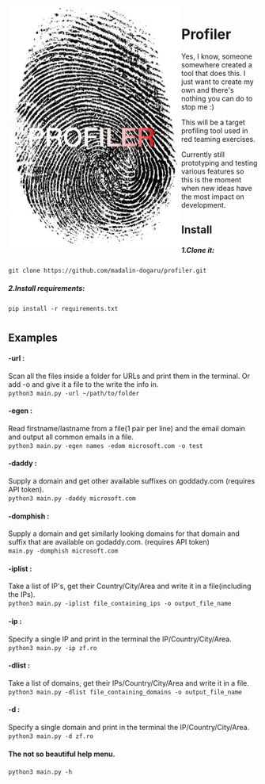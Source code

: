 
<img align="left" alt="PNG" src="https://github.com/madalin-dogaru/madalin-dogaru/blob/master/profiler_logo.png?raw=true" width="350" height="488" />

# Profiler   

Yes, I know, someone somewhere created a tool that does this. I just want to create my own and there's nothing you can do to stop me :) 

This will be a target profiling tool used in red teaming exercises. 

Currently still prototyping and testing various features so this is the moment when new ideas have the most impact on development.  


Install
---
##### 1.Clone it:   
`git clone https://github.com/madalin-dogaru/profiler.git` 

##### 2.Install requirements:   
`pip install -r requirements.txt`   

#   

Examples
---

#### -url : 
Scan all the files inside a folder for URLs and print them in the terminal. Or add -o and give it a file to the write the info in.    
`python3 main.py -url ~/path/to/folder`

#### -egen :
Read firstname/lastname from a file(1 pair per line) and the email domain and output all common emails in a file.     
`python3 main.py -egen names -edom microsoft.com -o test`

#### -daddy :
Supply a domain and get other available suffixes on goddady.com (requires API token).   
`python3 main.py -daddy microsoft.com`

#### -domphish :
Supply a domain and get similarly looking domains for that domain and suffix that are available on godaddy.com. (requires API token)   
`main.py -domphish microsoft.com`

#### -iplist :
Take a list of IP's, get their Country/City/Area and write it in a file(including the IPs).    
`python3 main.py -iplist file_containing_ips -o output_file_name`

#### -ip :
Specify a single IP and print in the terminal the IP/Country/City/Area.   
`python3 main.py -ip zf.ro`

#### -dlist :
Take a list of domains, get their IPs/Country/City/Area and write it in a file.   
`python3 main.py -dlist file_containing_domains -o output_file_name`

#### -d :
Specify a single domain and print in the terminal the IP/Country/City/Area.   
`python3 main.py -d zf.ro`

#### The not so beautiful help menu.    
`python3 main.py -h`

